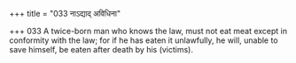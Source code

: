 +++
title = "033 नाऽद्याद् अविधिना"

+++
033	A twice-born man who knows the law, must not eat meat except in conformity with the law; for if he has eaten it unlawfully, he will, unable to save himself, be eaten after death by his (victims).